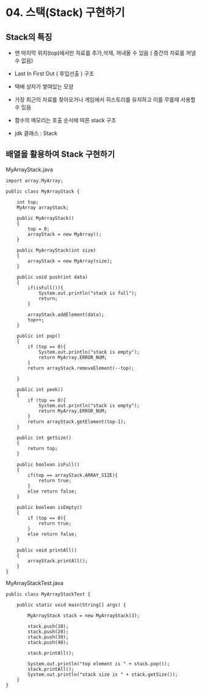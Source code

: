 # 04. 스택(Stack) 구현하기

## Stack의 특징

- 맨 마지막 위치(top)에서만 자료를 추가,삭제, 꺼내올 수 있음 ( 중간의 자료를 꺼낼 수 없음)

- Last In First Out ( 후입선출 ) 구조

- 택배 상자가 쌓여있는 모양

- 가장 최근의 자료를 찾아오거나 게임에서 히스토리를 유지하고 이를 무를때 사용할 수 있음

- 함수의 메모리는 호출 순서에 따른 stack 구조

- jdk 클래스 : Stack

## 배열을 활용하여 Stack 구현하기

MyArrayStack.java
```
import array.MyArray;

public class MyArrayStack {

	int top;
	MyArray arrayStack; 
	
	public MyArrayStack()
	{
		top = 0;
		arrayStack = new MyArray();
	}
	
	public MyArrayStack(int size)
	{
		arrayStack = new MyArray(size);
	}
	
	public void push(int data)
	{
		if(isFull()){
			System.out.println("stack is full");
			return;
		}
		
		arrayStack.addElement(data);
		top++;
	}
	
	public int pop()
	{
		if (top == 0){
			System.out.println("stack is empty");
			return MyArray.ERROR_NUM;
		}
		return arrayStack.removeElement(--top);
		
	}
	
	public int peek()
	{
		if (top == 0){
			System.out.println("stack is empty");
			return MyArray.ERROR_NUM;
		}
		return arrayStack.getElement(top-1);
	}
	
	public int getSize()
	{
		return top;
	}
	
	public boolean isFull()
	{
		if(top == arrayStack.ARRAY_SIZE){
			return true;
		}
		else return false;
	}
	
	public boolean isEmpty()
	{
		if (top == 0){
			return true;
		}
		else return false;
	}
	
	public void printAll()
	{
		arrayStack.printAll();
	}
}
```

MyArrayStackTest.java
```
public class MyArrayStackTest {

	public static void main(String[] args) {

		MyArrayStack stack = new MyArrayStack(3);
		
		stack.push(10);
		stack.push(20);
		stack.push(30);
		stack.push(40);
		
		stack.printAll();
		
		System.out.println("top element is " + stack.pop());
		stack.printAll();
		System.out.println("stack size is " + stack.getSize());
	}
}
```
